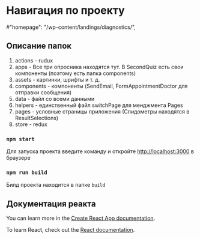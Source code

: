 # Навигация по проекту
#"homepage": "/wp-content/landings/diagnostics/",
## Описание папок

1. actions - rudux
2. apps - Все три опросника находятся тут. В SecondQuiz есть свои компоненты (поэтому есть папка components)
3. assets - картинки, шрифты и т. д.
4. components - компоненты (SendEmail, FormAppointmentDoctor для отправки сообщения)
5. data - файл со всеми данными
6. helpers - единственный файл switchPage для менджмента Pages
7. pages - условные страницы приложения (Спидометры находятся в ResultSelections)
8. store - redux

### `npm start`

Для запуска проекта введите команду и откройте [http://localhost:3000](http://localhost:3000) в браузере

### `npm run build`

Билд проекта находится в папке `build`

## Документация реакта

You can learn more in the [Create React App documentation](https://facebook.github.io/create-react-app/docs/getting-started).

To learn React, check out the [React documentation](https://reactjs.org/).
